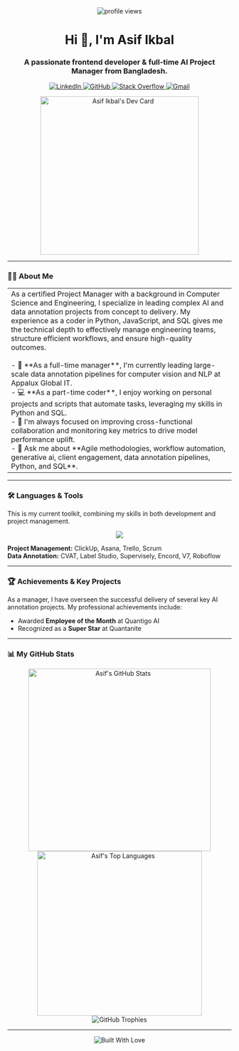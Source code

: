<div id="header" align="center">
  <img src="https://komarev.com/ghpvc/?username=asif-ikbal-protik&label=Profile%20Views&color=0e75b6&style=for-the-badge" alt="profile views"/>
  
  <h1 align="center">Hi 👋, I'm Asif Ikbal</h1>
  <h3 align="center">A passionate frontend developer & full-time AI Project Manager from Bangladesh.</h3>
  
  <div align="center">
    <a href="https://linkedin.com/in/asif-ikbal-protik" target="_blank">
      <img src="https://img.shields.io/badge/LinkedIn-0077B5?style=for-the-badge&logo=linkedin&logoColor=white" alt="LinkedIn"/>
    </a>
    <a href="https://github.com/asif-ikbal-protik" target="_blank">
      <img src="https://img.shields.io/badge/GitHub-100000?style=for-the-badge&logo=github&logoColor=white" alt="GitHub"/>
    </a>
    <a href="https://stackoverflow.com/users/sheikhprotik" target="_blank">
      <img src="https://img.shields.io/badge/Stack_Overflow-FE7A16?style=for-the-badge&logo=stack-overflow&logoColor=white" alt="Stack Overflow"/>
    </a>
     <a href="mailto:asifikbalprotik@gmail.com" target="_blank">
      <img src="https://img.shields.io/badge/Gmail-D14836?style=for-the-badge&logo=gmail&logoColor=white" alt="Gmail"/>
    </a>
  </div>
</div>

<p align="center">
  <a href="https://app.daily.dev/protik"><img src="https://api.daily.dev/devcards/v2/QqfrEd4AqJYUv60L7VBHk.png?type=default&r=iw7" width="356" alt="Asif Ikbal's Dev Card"/></a>
</p>

---

### 👨‍💻 About Me

<table>
  <tr>
    <td>
      As a certified Project Manager with a background in Computer Science and Engineering, I specialize in leading complex AI and data annotation projects from concept to delivery. My experience as a coder in Python, JavaScript, and SQL gives me the technical depth to effectively manage engineering teams, structure efficient workflows, and ensure high-quality outcomes.
      <br><br>
      - 🔭 **As a full-time manager**, I'm currently leading large-scale data annotation pipelines for computer vision and NLP at Appalux Global IT.
      <br>
      - 💻 **As a part-time coder**, I enjoy working on personal projects and scripts that automate tasks, leveraging my skills in Python and SQL.
      <br>
      - 🌱 I'm always focused on improving cross-functional collaboration and monitoring key metrics to drive model performance uplift.
      <br>
      - 💬 Ask me about **Agile methodologies, workflow automation, generative ai, client engagement, data annotation pipelines, Python, and SQL**.
    </td>
  </tr>
</table>

---

### 🛠️ Languages & Tools

This is my current toolkit, combining my skills in both development and project management.

<p align="center">
  <a href="https://skillicons.dev">
    <img src="https://skillicons.dev/icons?i=python,javascript,sql,html,css,react,bootstrap,tailwind,nodejs,mongodb,git,github,aws,gcp,azure,linux,figma,ps,ai" />
  </a>
</p>

**Project Management:** ClickUp, Asana, Trello, Scrum
<br>
**Data Annotation:** CVAT, Label Studio, Supervisely, Encord, V7, Roboflow

---

### 🏆 Achievements & Key Projects

<p>As a manager, I have overseen the successful delivery of several key AI annotation projects. My professional achievements include:</p>
<ul>
    <li>Awarded <strong>Employee of the Month</strong> at Quantigo AI</li>
    <li>Recognized as a <strong>Super Star</strong> at Quantanite</li>
</ul>

---

### 📊 My GitHub Stats

<p align="center">
  <img src="https://github-readme-stats.vercel.app/api?username=asif-ikbal-protik&show_icons=true&theme=tokyonight" alt="Asif's GitHub Stats" width="410"/>
  <img src="https://github-readme-stats.vercel.app/api/top-langs/?username=asif-ikbal-protik&layout=compact&theme=tokyonight" alt="Asif's Top Languages" width="370"/>
  <br>
  <img src="https://github-profile-trophy.vercel.app/?username=asif-ikbal-protik&theme=tokyonight&column=7&margin-w=15&margin-h=15" alt="GitHub Trophies"/>
</p>

---
<p align="center">
  <img src="https://forthebadge.com/images/badges/built-with-love.png" alt="Built With Love">
</p>
